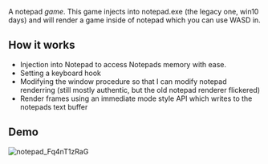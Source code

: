 A notepad *game*. This game injects into notepad.exe (the legacy one, win10 days) and will render a game inside of notepad which you can use WASD in.

## How it works

- Injection into Notepad to access Notepads memory with ease.
- Setting a keyboard hook
- Modifying the window procedure so that I can modify notepad renderring (still mostly authentic, but the old notepad renderer flickered)
- Render frames using an immediate mode style API which writes to the notepads text buffer

## Demo

![notepad_Fq4nT1zRaG](https://github.com/user-attachments/assets/20a52849-8737-4f38-af6b-0d93ca2bb36c)
